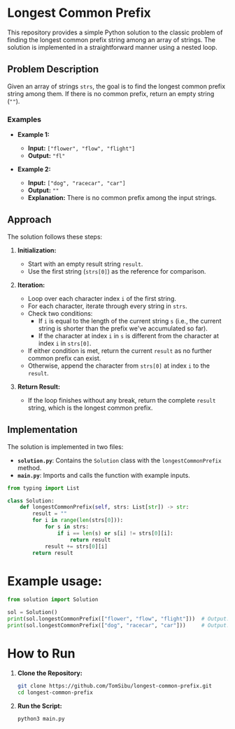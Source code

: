 # Longest Common Prefix

This repository provides a simple Python solution to the classic problem of finding the longest common prefix string among an array of strings. The solution is implemented in a straightforward manner using a nested loop.

## Problem Description

Given an array of strings `strs`, the goal is to find the longest common prefix string among them. If there is no common prefix, return an empty string (`""`).

### Examples

- **Example 1:**
  - **Input:** `["flower", "flow", "flight"]`
  - **Output:** `"fl"`

- **Example 2:**
  - **Input:** `["dog", "racecar", "car"]`
  - **Output:** `""`
  - **Explanation:** There is no common prefix among the input strings.

## Approach

The solution follows these steps:

1. **Initialization:**
   - Start with an empty result string `result`.
   - Use the first string (`strs[0]`) as the reference for comparison.

2. **Iteration:**
   - Loop over each character index `i` of the first string.
   - For each character, iterate through every string in `strs`.
   - Check two conditions:
     - If `i` is equal to the length of the current string `s` (i.e., the current string is shorter than the prefix we've accumulated so far).
     - If the character at index `i` in `s` is different from the character at index `i` in `strs[0]`.
   - If either condition is met, return the current `result` as no further common prefix can exist.
   - Otherwise, append the character from `strs[0]` at index `i` to the `result`.

3. **Return Result:**
   - If the loop finishes without any break, return the complete `result` string, which is the longest common prefix.

## Implementation

The solution is implemented in two files:

- **`solution.py`**: Contains the `Solution` class with the `longestCommonPrefix` method.
- **`main.py`**: Imports and calls the function with example inputs.

```python
from typing import List

class Solution:
    def longestCommonPrefix(self, strs: List[str]) -> str:
        result = ""
        for i in range(len(strs[0])):
            for s in strs:
                if i == len(s) or s[i] != strs[0][i]:
                    return result
            result += strs[0][i]
        return result
```

# Example usage:
```python
from solution import Solution

sol = Solution()
print(sol.longestCommonPrefix(["flower", "flow", "flight"]))  # Output: "fl"
print(sol.longestCommonPrefix(["dog", "racecar", "car"]))     # Output: ""
```

# How to Run

1. **Clone the Repository:**

    ```bash
    git clone https://github.com/TomSibu/longest-common-prefix.git
    cd longest-common-prefix
    ```

2. **Run the Script:**

    ```bash
    python3 main.py
    ```